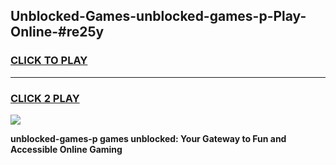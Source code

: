 
## Unblocked-Games-unblocked-games-p-Play-Online-#re25y
<h3>
<a href="https://premium.freeplayer.one?title=unblocked-games-p&ref=27F">CLICK TO PLAY</a></h3>
<hr>

<h3>
<a href="https://premium.freeplayer.one?title=unblocked-games-p&ref=27F">CLICK 2 PLAY</a>
  
</h3>

<a href="https://premium.freeplayer.one?title=unblocked-games-p&ref=27F"><img src="https://clearcache.store/games.png"></a>


**unblocked-games-p games unblocked: Your Gateway to Fun and Accessible Online Gaming**
